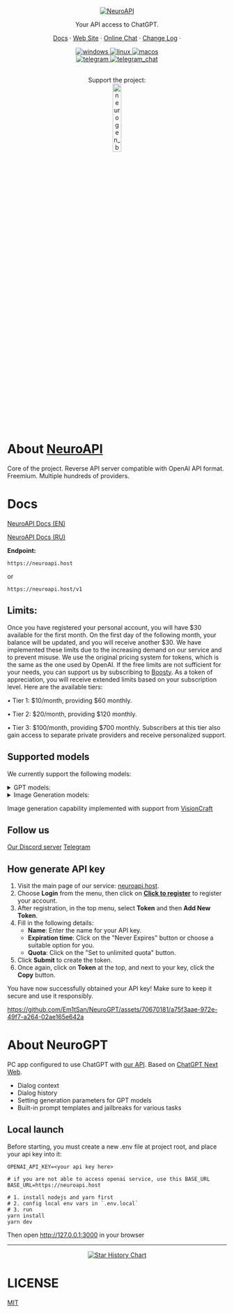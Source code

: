 <div align="center">

<a href="https://t.me/neurogen_news">
  <img src="https://readme-typing-svg.herokuapp.com?font=Jura&weight=700&size=30&duration=4000&pause=1000&color=1BED29&center=true&width=435&lines=NeuroAPI+by+Neurogen" alt="NeuroAPI" />
</a>

Your API access to ChatGPT.

</div>

<div align="center">

[Docs](https://neuroapi.gitbook.io/en/) · [Web Site](https://neuroapi.host/) · [Online Chat](https://chat.neuroapi.host) · [Change Log](https://github.com/Em1tSan/NeuroGPT/commits/main) ·

<a href="https://github.com/Em1tSan/NeuroGPT/releases/latest">
  <img src="https://img.shields.io/badge/-Windows-1371c3?logo=windows" alt="windows"/>
</a>
<a href="https://github.com/Em1tSan/NeuroGPT/releases/latest">
  <img src="https://img.shields.io/badge/-Linux-F1502F?logo=linux" alt="linux"/>
</a>
<a href="https://github.com/Em1tSan/NeuroGPT/releases/latest">
  <img src="https://img.shields.io/badge/-MacOS-C0BFC0?logo=apple" alt="macos"/>
</a>
<br/>

<a href="https://t.me/neuro_api">
  <img src="https://img.shields.io/badge/-Telegram channel-0088CC?logo=telegram" alt="telegram"/>
</a>
<a href="https://t.me/+IhL96RXP3D9iZTky">
  <img src="https://img.shields.io/badge/-Telegram chat-0088CC?logo=telegram" alt="telegram_chat"/>
</a>

<br> Support the project: <br/>
<a href="https://boosty.to/neuroapi">
  <img src="https://upload.wikimedia.org/wikipedia/commons/thumb/9/92/Boosty_logo.svg/512px-Boosty_logo.svg.png?20230209172145" alt="neurogen_boosty" width="20%">
</a>

</div>


# About [NeuroAPI](https://neuroapi.host)
Core of the project. Reverse API server compatible with OpenAI API format. Freemium. Multiple hundreds of providers.

# Docs 

[NeuroAPI Docs (EN)](https://neuroapi.gitbook.io/en/)

[NeuroAPI Docs (RU)](https://neuroapi.gitbook.io/ru/)

**Endpoint:**
```
https://neuroapi.host
```
or
```
https://neuroapi.host/v1
```
## Limits:

Once you have registered your personal account, you will have $30 available for the first month. On the first day of the following month, your balance will be updated, and you will receive another $30. We have implemented these limits due to the increasing demand on our service and to prevent misuse.
We use the original pricing system for tokens, which is the same as the one used by OpenAI.
If the free limits are not sufficient for your needs, you can support us by subscribing to [Boosty](https://boosty.to/neuroapi). As a token of appreciation, you will receive extended limits based on your subscription level. Here are the available tiers:

 • Tier 1: $10/month, providing $60 monthly.
 
 • Tier 2: $20/month, providing $120 monthly.
 
 • Tier 3: $100/month, providing $700 monthly. Subscribers at this tier also gain access to separate private providers and receive personalized support.

## Supported models

We currently support the following models:
<details>
  <summary>GPT models:</summary>
  
 • gpt-3.5-turbo
 
 • gpt-3.5-turbo-0613
 
 • gpt-3.5-turbo-1106
 
 • gpt-3.5-turbo-16k
 
 • gpt-3.5-turbo-16k-0613
 
 • gpt-4
 
 • gpt-4-0613
 
 • gpt-4-1106-preview (Temporary offline)
 
 • gpt-4-32k (for Boosty subscribers)
 
 • gpt-4-32k-0613 (for Boosty subscribers)
</details>



<details>
  <summary>Image Generation models:</summary>


 • 3guofeng3_v3.4 
 
 • absolutereality_v1.6 
 
 • absolutereality_v1.8.1 
 
 • amIReal_v4.1 
 
 • analog_diffusion_v1 
 
 • anything_v3.0 
 
 • anything_v4.5 
 
 • anything_V5 
 
 • abyss_orangemix_v3 
 
 • blazing_drive_v10g 
 
 • cetusmix_v35 
 
 • childrensStories_v1_3D 
 
 • childrensStories_v1_SemiReal 
 
 • childrensStories_v1_ToonAnime 
 
 • Counterfeit_v3.0 
 
 • cuteyukimix_midchapter3 
 
 • cyberrealistic_v3.3 
 
 • dalcefo_v4 
 
 • deliberate_v2 
 
 • deliberate_v3 
 
 • dreamlike_anime_v1.0 
 
 • dreamlike_diffusion_v1.0 
 
 • dreamlike_photoreal_v2.0 
 
 • dreamshaper_v6 
 
 • dreamshaper_v7 
 
 • dreamshaper_v8 
 
 • edgeOfRealism_eor_v2.0 
 
 • EimisAnimeDiffusion_v1 
 
 • elldreths-vivid 
 
 • epicrealism_natural_Sin_RC1 
 
 • ICantBelieveItsNotPhotography_seco 
 
 • juggernaut_aftermath 
 
 • lofi_v4 
 
 • lyriel_v1.6 
 
 • majicmixRealistic_v4 
 
 • mechamix_v1.0 
 
 • meinamix_v9 
 
 • meinamix_v11 
 
 • neverendingDream_v1.22 
 
 • openjourney_v4 
 
 • pastelMixStylizedAnime_pruned 
 
 • portraitplus_v1.0 
 
 • protogen_x3.4 
 
 • Realistic_Vision_v1.4 
 
 • Realistic_Vision_v2.0 
 
 • Realistic_Vision_v4.0 
 
 • Realistic_Vision_v5.0 
 
 • redshift_diffusion_v1.0 
 
 • revAnimated_v1.2.2 
 
 • rundiffusionFX_v2.5D_v1.0 
 
 • rundiffusionFX_photorealistic_v1.0 
 
 • StableDiffusion_v1.4 
 
 • Stable_Diffusion_v1.5 
 
 • shoninsBeautiful_v1.0 
 
 • theallys_mix_v2 
 
 • timeless_v1.0 
 
 • toonyou_beta6
</details>

Image generation capability implemented with support from [VisionCraft](https://github.com/VisionCraft-org/VisionCraft)

## Follow us

[Our Discord server](https://discord.gg/9v9GgYsThY)
[Telegram](https://t.me/neuro_api)

## How generate API key

1. Visit the main page of our service: [neuroapi.host](https://neuroapi.host).
2. Choose **Login** from the menu, then click on **[Click to register](https://key.neuroapi.host/register)** to register your account.
3. After registration, in the top menu, select **Token** and then **Add New Token**.
4. Fill in the following details:
   - **Name**: Enter the name for your API key.
   - **Expiration time**: Click on the "Never Expires" button or choose a suitable option for you.
   - **Quota**: Click on the "Set to unlimited quota" button.
5. Click **Submit** to create the token.
6. Once again, click on **Token** at the top, and next to your key, click the **Copy** button.

You have now successfully obtained your API key! Make sure to keep it secure and use it responsibly.

https://github.com/Em1tSan/NeuroGPT/assets/70670181/a75f3aae-972e-49f7-a264-02ae165e642a

# About NeuroGPT
PC app configured to use ChatGPT with [our API](https://github.com/Em1tSan/NeuroGPT#about-neuroapi). Based on <a href="https://github.com/Yidadaa/ChatGPT-Next-Web">ChatGPT Next Web</a>.

- Dialog context
- Dialog history
- Setting generation parameters for GPT models
- Built-in prompt templates and jailbreaks for various tasks

## Local launch

Before starting, you must create a new .env file at project root, and place your api key into it:

```
OPENAI_API_KEY=<your api key here>

# if you are not able to access openai service, use this BASE_URL
BASE_URL=https://neuroapi.host
```

```shell
# 1. install nodejs and yarn first
# 2. config local env vars in `.env.local`
# 3. run
yarn install
yarn dev
```
Then open http://127.0.0.1:3000 in your browser

***
<div align="center">
  
[![Star History Chart](https://api.star-history.com/svg?repos=neurogen-dev/NeuroAPI&type=Date)](https://star-history.com/#neurogen-dev/NeuroAPI&Date)
</div>

# LICENSE
[MIT](https://opensource.org/license/mit/)
